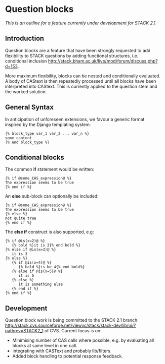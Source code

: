 # Question blocks

_This is an outline for a feature currently under development for STACK 2.1._

## Introduction ##

Question blocks are a feature that have been strongly requested to add flexibility to STACK
questions by adding functional structures, i.e. conditional inclusion
<http://stack.bham.ac.uk/live/mod/forum/discuss.php?d=153>.

More maximum flexibility, blocks can be nested and conditionally evaluated.
A body of CAStext is then repeatedly processed until all blocks have been interpreted into CAStext.
This is currently applied to the question stem and the worked solution.

## General Syntax ##

In anticipation of unforeseen extensions, we favour a generic format inspired by the Django templating system:

	{% block_type var_1 var_2 ... var_n %}
	some content
	{% end block_type %}

## Conditional blocks ##

The common **if** statement would be written:

	{% if @some_CAS_expression@ %}
	The expression seems to be true
	{% end if %}

An **else** sub-block can optionally be included:

	{% if @some_CAS_expression@ %}
	The expression seems to be true
	{% else %}
	not quite true
	{% end if %}

The **else if** construct is also supported, e.g:

	{% if @is(x=2)@ %}
	   {% bold %}it is 2{% end bold %}
	{% else if @is(x=3)@ %}
	   it is 3
	{% else %}
	   {% if @is(x=4)@ %}
	      {% bold %}is be 4{% end bold%}
	   {% else if @is(x=5)@ %}
	      it is 5
	   {% else %}
	      it is something else
	   {% end if %}
	{% end if %}

## Development ##

Question block work is being committed to the STACK 2.1 branch
<http://stack.cvs.sourceforge.net/viewvc/stack/stack-dev/lib/ui/?pathrev=STACK2_1> of CVS. Current focus is on:

* Minimising number of CAS calls where possible, e.g. by evaluating all blocks at same level in one call.
* Integrating with CASText and probably lib/filters.
* Added block handling to potential response feedback.
